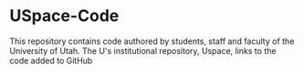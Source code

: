 # USpace-Code
This repository contains code authored by students, staff and faculty of the University of Utah. The U's institutional repository, Uspace, links to the code added to GitHub
